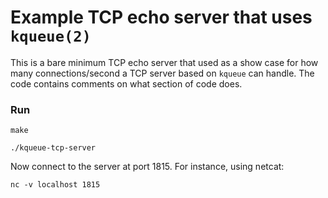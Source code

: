 # Example TCP echo server that uses `kqueue(2)` #
This is a bare minimum TCP echo server that used as a show case for how many connections/second a TCP server based on `kqueue` can handle.
 The code contains comments on what section of code does.


### Run ###
`make`

`./kqueue-tcp-server`

Now connect to the server at port 1815. For instance, using netcat:

`nc -v localhost 1815`

[kqueue_manpage_link]: https://www.freebsd.org/cgi/man.cgi?query=kqueue&apropos=0&sektion=2&manpath=FreeBSD+12.0-RELEASE+and+Ports&arch=default&format=html